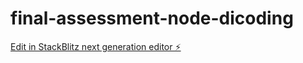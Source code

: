 # final-assessment-node-dicoding

[Edit in StackBlitz next generation editor ⚡️](https://stackblitz.com/~/github.com/AkbarPratama01/final-assessment-node-dicoding)